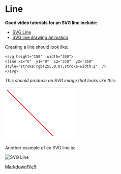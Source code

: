 # Line
**Good video tutorials for an SVG line include:**
- [SVG Line](https://www.youtube.com/watch?v=PrM8F9uflUc)
- [SVG line drawing animation](https://www.youtube.com/watch?v=k-SI1xHN0x8)

Creating a line should look like:

    <svg height="150"  width="300">  
    <line x1="0"  y1="0"  x2="350"  y2="350"  style="stroke:rgb(255,0,0);stroke-width:2"  />  
    </svg>
*This should produce an SVG image that looks like this:*

![SVG Line Example](svgline.png)

Another example of an SVG line is:

![SVG Line](https://cdn.tutsplus.com/webdesign/uploads/legacy/tuts/347_svg/tut/tut-images/line.png)




[MarkdownFile5](CoryS5.md)